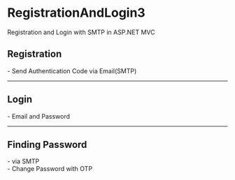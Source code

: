 # RegistrationAndLogin3
Registration and Login with SMTP in ASP.NET MVC

<h2>Registration</h2>
- Send Authentication Code via Email(SMTP)

<hr>

<h2>Login</h2>
- Email and Password

<hr>

<h2>Finding Password</h2>
- via SMTP<br>
- Change Password with OTP
